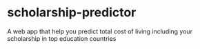 # scholarship-predictor
A web app that help you predict total cost of living including your scholarship in top education countries
